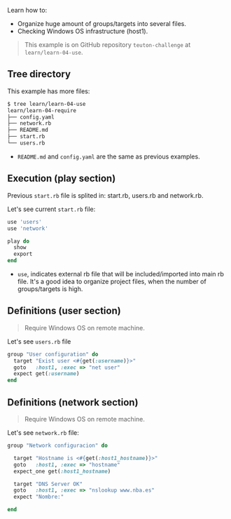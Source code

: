 
Learn how to:
* Organize huge amount of groups/targets into several files.
* Checking Windows OS infrastructure (host1).

> This example is on GitHub repository `teuton-challenge` at `learn/learn-04-use`.

## Tree directory

This example has more files:

```bash
$ tree learn/learn-04-use
learn/learn-04-require
├── config.yaml
├── network.rb
├── README.md
├── start.rb
└── users.rb
```

* `README.md` and `config.yaml` are the same as previous examples.

## Execution (play section)

Previous `start.rb` file is splited in: start.rb, users.rb and network.rb.

Let's see current `start.rb` file:

```ruby
use 'users'
use 'network'

play do
  show
  export
end
```

* `use`, indicates external rb file that will be included/imported into main rb file. It's a good idea to organize project files, when the number of groups/targets is high.

## Definitions (user section)

> Require Windows OS on remote machine.

Let's see `users.rb` file
```ruby
group "User configuration" do
  target "Exist user <#{get(:username)}>"
  goto   :host1, :exec => "net user"
  expect get(:username)
end

```

## Definitions (network section)

> Require Windows OS on remote machine.

Let's see `network.rb` file:

```ruby
group "Network configuracion" do

  target "Hostname is <#{get(:host1_hostname)}>"
  goto   :host1, :exec => "hostname"
  expect_one get(:host1_hostname)

  target "DNS Server OK"
  goto   :host1, :exec => "nslookup www.nba.es"
  expect "Nombre:"

end
```
